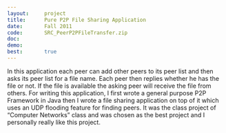 ```yaml
---
layout:     project
title:      Pure P2P File Sharing Application
date:       Fall 2011
code:       SRC_PeerP2PFileTransfer.zip
doc:
demo:
best:       true
---
```


In this application each peer can add other peers to its peer list and then asks its peer list for a file name. Each peer then replies whether he has the file or not. If the file is available the asking peer will receive the file from others. For writing this application, I first wrote a general purpose P2P Framework in Java then I wrote a file sharing application on top of it which uses an UDP flooding feature for finding peers. It was the class project of “Computer Networks” class and was chosen as the best project and I personally really like this project.
